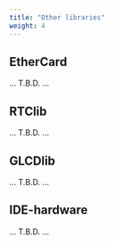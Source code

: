 ```yaml
---
title: "Other libraries"
weight: 4
---
```


## EtherCard

... T.B.D. ...

## RTClib

... T.B.D. ...

## GLCDlib

... T.B.D. ...

## IDE-hardware

... T.B.D. ...
